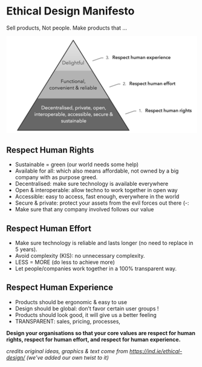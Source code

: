 # Ethical Design Manifesto

Sell products, Not people.
Make products that …

![](img/ethical_design.png)

## Respect Human Rights

* Sustainable = green (our world needs some help)
* Available for all: which also means affordable, not owned by a big company with as purpose greed.
* Decentralised: make sure technology is available everywhere
* Open & interoperable: allow techno to work together in open way
* Accessible: easy to access, fast enough, everywhere in the world
* Secure & private: protect your assets from the evil forces out there (-:
* Make sure that any company involved follows our value

## Respect Human Effort

* Make sure technology is reliable and lasts longer (no need to replace in 5 years).
* Avoid complexity (KIS): no unnecessary complexity.
* LESS = MORE (do less to achieve more)
* Let people/companies work together in a 100% transparent way.

## Respect Human Experience

* Products should be ergonomic & easy to use
* Design should be global: don’t favor certain user groups !
* Products should look good, it will give us a better feeling
* TRANSPARENT: sales, pricing, processes, 

**Design your organisations so that your core values are respect for human rights, 
	respect for human effort, and respect for human experience.**

*credits
original ideas, graphics & text come from https://ind.ie/ethical-design/ (we’ve added our own twist to it)*

